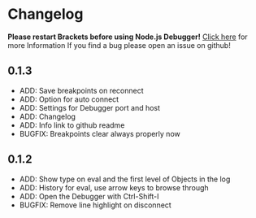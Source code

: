 # Changelog

**Please restart Brackets before using Node.js Debugger!**
[Click here](https://github.com/TheBenji/brackets-node-debugger#how-to-use-it) for more Information
If you find a bug please open an issue on github!

## 0.1.3
* ADD: Save breakpoints on reconnect
* ADD: Option for auto connect
* ADD: Settings for Debugger port and host
* ADD: Changelog
* ADD: Info link to github readme
* BUGFIX: Breakpoints clear always properly now

## 0.1.2
* ADD: Show type on eval and the first level of Objects in the log
* ADD: History for eval, use arrow keys to browse through
* ADD: Open the Debugger with Ctrl-Shift-I
* BUGFIX: Remove line highlight on disconnect